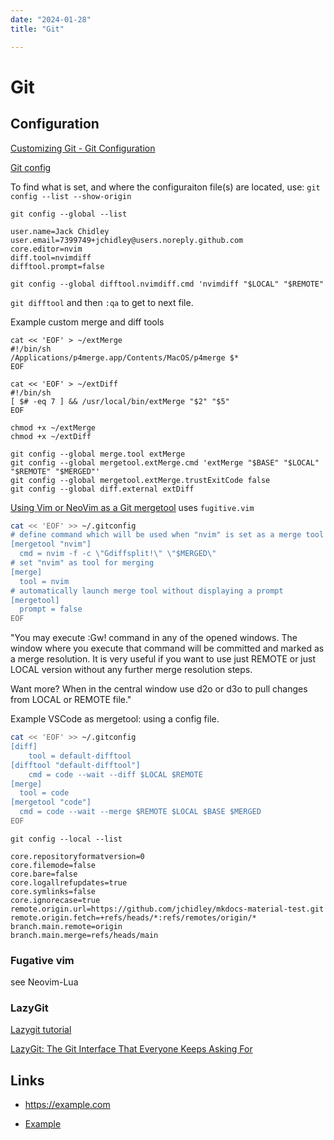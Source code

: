 ```yaml
---
date: "2024-01-28"
title: "Git"

---
```

<!-- markdownlint-disable MD025 -->
# Git
<!-- markdownlint-enable MD025 -->

## Configuration

[Customizing Git - Git Configuration](https://git-scm.com/book/en/v2/Customizing-Git-Git-Configuration)

[Git config](https://www.atlassian.com/git/tutorials/setting-up-a-repository/git-config)

To find what is set, and where the configuraiton file(s) are located, use:
`git config --list --show-origin`

`git config --global --list`

```text
user.name=Jack Chidley
user.email=7399749+jchidley@users.noreply.github.com
core.editor=nvim
diff.tool=nvimdiff
difftool.prompt=false
```

```shell
git config --global difftool.nvimdiff.cmd 'nvimdiff "$LOCAL" "$REMOTE"
```

`git difftool` and then `:qa` to get to next file.

Example custom merge and diff tools

```shell
cat << 'EOF' > ~/extMerge
#!/bin/sh
/Applications/p4merge.app/Contents/MacOS/p4merge $*
EOF

cat << 'EOF' > ~/extDiff
#!/bin/sh
[ $# -eq 7 ] && /usr/local/bin/extMerge "$2" "$5"
EOF

chmod +x ~/extMerge
chmod +x ~/extDiff

git config --global merge.tool extMerge
git config --global mergetool.extMerge.cmd 'extMerge "$BASE" "$LOCAL" "$REMOTE" "$MERGED"'
git config --global mergetool.extMerge.trustExitCode false
git config --global diff.external extDiff
```

[Using Vim or NeoVim as a Git mergetool](https://www.grzegorowski.com/using-vim-or-neovim-nvim-as-a-git-mergetool) uses `fugitive.vim`

```bash
cat << 'EOF' >> ~/.gitconfig
# define command which will be used when "nvim" is set as a merge tool
[mergetool "nvim"]
  cmd = nvim -f -c \"Gdiffsplit!\" \"$MERGED\"
# set "nvim" as tool for merging
[merge]
  tool = nvim
# automatically launch merge tool without displaying a prompt
[mergetool]
  prompt = false
EOF
```

"You may execute :Gw! command in any of the opened windows. The window where you execute that command will be committed and marked as a merge resolution. It is very useful if you want to use just REMOTE or just LOCAL version without any further merge resolution steps.

Want more? When in the central window use d2o or d3o to pull changes from LOCAL or REMOTE file."

Example VSCode as mergetool: using a config file.

```bash
cat << 'EOF' >> ~/.gitconfig
[diff]
    tool = default-difftool
[difftool "default-difftool"]
    cmd = code --wait --diff $LOCAL $REMOTE
[merge]
  tool = code
[mergetool "code"]
  cmd = code --wait --merge $REMOTE $LOCAL $BASE $MERGED
EOF
```

`git config --local --list`

```text
core.repositoryformatversion=0
core.filemode=false
core.bare=false
core.logallrefupdates=true
core.symlinks=false
core.ignorecase=true
remote.origin.url=https://github.com/jchidley/mkdocs-material-test.git
remote.origin.fetch=+refs/heads/*:refs/remotes/origin/*
branch.main.remote=origin
branch.main.merge=refs/heads/main
```

### Fugative vim

see Neovim-Lua

### LazyGit

[Lazygit tutorial](https://www.youtube.com/watch?v=TLNdwvIFoCg)

[LazyGit: The Git Interface That Everyone Keeps Asking For](https://www.youtube.com/watch?v=uXv4poPOdvM)

## Links

<!-- markdownlint-disable MD034 -->
* https://example.com
<!-- markdownlint-enable MD034 -->
* [Example](https://example.com)
